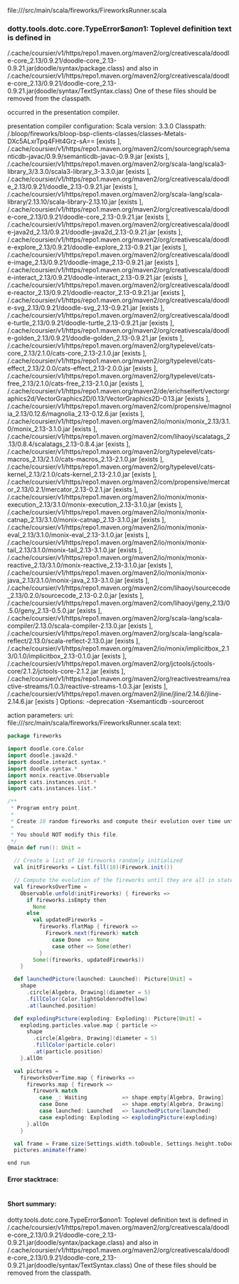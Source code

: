 file://<WORKSPACE>/src/main/scala/fireworks/FireworksRunner.scala
### dotty.tools.dotc.core.TypeError$$anon$1: Toplevel definition text is defined in
  <HOME>/.cache/coursier/v1/https/repo1.maven.org/maven2/org/creativescala/doodle-core_2.13/0.9.21/doodle-core_2.13-0.9.21.jar(doodle/syntax/package.class)
and also in
  <HOME>/.cache/coursier/v1/https/repo1.maven.org/maven2/org/creativescala/doodle-core_2.13/0.9.21/doodle-core_2.13-0.9.21.jar(doodle/syntax/TextSyntax.class)
One of these files should be removed from the classpath.

occurred in the presentation compiler.

presentation compiler configuration:
Scala version: 3.3.0
Classpath:
<WORKSPACE>/.bloop/fireworks/bloop-bsp-clients-classes/classes-Metals-DXc5ALxrTpq4FHt4Grz-sA== [exists ], <HOME>/.cache/coursier/v1/https/repo1.maven.org/maven2/com/sourcegraph/semanticdb-javac/0.9.9/semanticdb-javac-0.9.9.jar [exists ], <HOME>/.cache/coursier/v1/https/repo1.maven.org/maven2/org/scala-lang/scala3-library_3/3.3.0/scala3-library_3-3.3.0.jar [exists ], <HOME>/.cache/coursier/v1/https/repo1.maven.org/maven2/org/creativescala/doodle_2.13/0.9.21/doodle_2.13-0.9.21.jar [exists ], <HOME>/.cache/coursier/v1/https/repo1.maven.org/maven2/org/scala-lang/scala-library/2.13.10/scala-library-2.13.10.jar [exists ], <HOME>/.cache/coursier/v1/https/repo1.maven.org/maven2/org/creativescala/doodle-core_2.13/0.9.21/doodle-core_2.13-0.9.21.jar [exists ], <HOME>/.cache/coursier/v1/https/repo1.maven.org/maven2/org/creativescala/doodle-java2d_2.13/0.9.21/doodle-java2d_2.13-0.9.21.jar [exists ], <HOME>/.cache/coursier/v1/https/repo1.maven.org/maven2/org/creativescala/doodle-explore_2.13/0.9.21/doodle-explore_2.13-0.9.21.jar [exists ], <HOME>/.cache/coursier/v1/https/repo1.maven.org/maven2/org/creativescala/doodle-image_2.13/0.9.21/doodle-image_2.13-0.9.21.jar [exists ], <HOME>/.cache/coursier/v1/https/repo1.maven.org/maven2/org/creativescala/doodle-interact_2.13/0.9.21/doodle-interact_2.13-0.9.21.jar [exists ], <HOME>/.cache/coursier/v1/https/repo1.maven.org/maven2/org/creativescala/doodle-reactor_2.13/0.9.21/doodle-reactor_2.13-0.9.21.jar [exists ], <HOME>/.cache/coursier/v1/https/repo1.maven.org/maven2/org/creativescala/doodle-svg_2.13/0.9.21/doodle-svg_2.13-0.9.21.jar [exists ], <HOME>/.cache/coursier/v1/https/repo1.maven.org/maven2/org/creativescala/doodle-turtle_2.13/0.9.21/doodle-turtle_2.13-0.9.21.jar [exists ], <HOME>/.cache/coursier/v1/https/repo1.maven.org/maven2/org/creativescala/doodle-golden_2.13/0.9.21/doodle-golden_2.13-0.9.21.jar [exists ], <HOME>/.cache/coursier/v1/https/repo1.maven.org/maven2/org/typelevel/cats-core_2.13/2.1.0/cats-core_2.13-2.1.0.jar [exists ], <HOME>/.cache/coursier/v1/https/repo1.maven.org/maven2/org/typelevel/cats-effect_2.13/2.0.0/cats-effect_2.13-2.0.0.jar [exists ], <HOME>/.cache/coursier/v1/https/repo1.maven.org/maven2/org/typelevel/cats-free_2.13/2.1.0/cats-free_2.13-2.1.0.jar [exists ], <HOME>/.cache/coursier/v1/https/repo1.maven.org/maven2/de/erichseifert/vectorgraphics2d/VectorGraphics2D/0.13/VectorGraphics2D-0.13.jar [exists ], <HOME>/.cache/coursier/v1/https/repo1.maven.org/maven2/com/propensive/magnolia_2.13/0.12.6/magnolia_2.13-0.12.6.jar [exists ], <HOME>/.cache/coursier/v1/https/repo1.maven.org/maven2/io/monix/monix_2.13/3.1.0/monix_2.13-3.1.0.jar [exists ], <HOME>/.cache/coursier/v1/https/repo1.maven.org/maven2/com/lihaoyi/scalatags_2.13/0.8.4/scalatags_2.13-0.8.4.jar [exists ], <HOME>/.cache/coursier/v1/https/repo1.maven.org/maven2/org/typelevel/cats-macros_2.13/2.1.0/cats-macros_2.13-2.1.0.jar [exists ], <HOME>/.cache/coursier/v1/https/repo1.maven.org/maven2/org/typelevel/cats-kernel_2.13/2.1.0/cats-kernel_2.13-2.1.0.jar [exists ], <HOME>/.cache/coursier/v1/https/repo1.maven.org/maven2/com/propensive/mercator_2.13/0.2.1/mercator_2.13-0.2.1.jar [exists ], <HOME>/.cache/coursier/v1/https/repo1.maven.org/maven2/io/monix/monix-execution_2.13/3.1.0/monix-execution_2.13-3.1.0.jar [exists ], <HOME>/.cache/coursier/v1/https/repo1.maven.org/maven2/io/monix/monix-catnap_2.13/3.1.0/monix-catnap_2.13-3.1.0.jar [exists ], <HOME>/.cache/coursier/v1/https/repo1.maven.org/maven2/io/monix/monix-eval_2.13/3.1.0/monix-eval_2.13-3.1.0.jar [exists ], <HOME>/.cache/coursier/v1/https/repo1.maven.org/maven2/io/monix/monix-tail_2.13/3.1.0/monix-tail_2.13-3.1.0.jar [exists ], <HOME>/.cache/coursier/v1/https/repo1.maven.org/maven2/io/monix/monix-reactive_2.13/3.1.0/monix-reactive_2.13-3.1.0.jar [exists ], <HOME>/.cache/coursier/v1/https/repo1.maven.org/maven2/io/monix/monix-java_2.13/3.1.0/monix-java_2.13-3.1.0.jar [exists ], <HOME>/.cache/coursier/v1/https/repo1.maven.org/maven2/com/lihaoyi/sourcecode_2.13/0.2.0/sourcecode_2.13-0.2.0.jar [exists ], <HOME>/.cache/coursier/v1/https/repo1.maven.org/maven2/com/lihaoyi/geny_2.13/0.5.0/geny_2.13-0.5.0.jar [exists ], <HOME>/.cache/coursier/v1/https/repo1.maven.org/maven2/org/scala-lang/scala-compiler/2.13.0/scala-compiler-2.13.0.jar [exists ], <HOME>/.cache/coursier/v1/https/repo1.maven.org/maven2/org/scala-lang/scala-reflect/2.13.0/scala-reflect-2.13.0.jar [exists ], <HOME>/.cache/coursier/v1/https/repo1.maven.org/maven2/io/monix/implicitbox_2.13/0.1.0/implicitbox_2.13-0.1.0.jar [exists ], <HOME>/.cache/coursier/v1/https/repo1.maven.org/maven2/org/jctools/jctools-core/2.1.2/jctools-core-2.1.2.jar [exists ], <HOME>/.cache/coursier/v1/https/repo1.maven.org/maven2/org/reactivestreams/reactive-streams/1.0.3/reactive-streams-1.0.3.jar [exists ], <HOME>/.cache/coursier/v1/https/repo1.maven.org/maven2/jline/jline/2.14.6/jline-2.14.6.jar [exists ]
Options:
-deprecation -Xsemanticdb -sourceroot <WORKSPACE>


action parameters:
uri: file://<WORKSPACE>/src/main/scala/fireworks/FireworksRunner.scala
text:
```scala
package fireworks

import doodle.core.Color
import doodle.java2d.*
import doodle.interact.syntax.*
import doodle.syntax.*
import monix.reactive.Observable
import cats.instances.unit.*
import cats.instances.list.*

/**
 * Program entry point.
 *
 * Create 10 random fireworks and compute their evolution over time until they are all done.
 *
 * You should NOT modify this file.
 */
@main def run(): Unit =

  // Create a list of 10 fireworks randomly initialized
  val initFireworks = List.fill(10)(Firework.init())

  // Compute the evolution of the fireworks until they are all in state `Done`
  val fireworksOverTime =
    Observable.unfold(initFireworks) { fireworks =>
      if fireworks.isEmpty then
        None
      else
        val updatedFireworks =
          fireworks.flatMap { firework =>
            Firework.next(firework) match
              case Done  => None
              case other => Some(other)
          }
        Some((fireworks, updatedFireworks))
    }

  def launchedPicture(launched: Launched): Picture[Unit] =
    shape
      .circle[Algebra, Drawing](diameter = 5)
      .fillColor(Color.lightGoldenrodYellow)
      .at(launched.position)

  def explodingPicture(exploding: Exploding): Picture[Unit] =
    exploding.particles.value.map { particle =>
      shape
        .circle[Algebra, Drawing](diameter = 5)
        .fillColor(particle.color)
        .at(particle.position)
    }.allOn

  val pictures =
    fireworksOverTime.map { fireworks =>
      fireworks.map { firework =>
        firework match
          case _: Waiting           => shape.empty[Algebra, Drawing]
          case Done                 => shape.empty[Algebra, Drawing]
          case launched: Launched   => launchedPicture(launched)
          case exploding: Exploding => explodingPicture(exploding)
      }.allOn
    }

  val frame = Frame.size(Settings.width.toDouble, Settings.height.toDouble).background(Color.black)
  pictures.animate(frame)

end run

```



#### Error stacktrace:

```

```
#### Short summary: 

dotty.tools.dotc.core.TypeError$$anon$1: Toplevel definition text is defined in
  <HOME>/.cache/coursier/v1/https/repo1.maven.org/maven2/org/creativescala/doodle-core_2.13/0.9.21/doodle-core_2.13-0.9.21.jar(doodle/syntax/package.class)
and also in
  <HOME>/.cache/coursier/v1/https/repo1.maven.org/maven2/org/creativescala/doodle-core_2.13/0.9.21/doodle-core_2.13-0.9.21.jar(doodle/syntax/TextSyntax.class)
One of these files should be removed from the classpath.